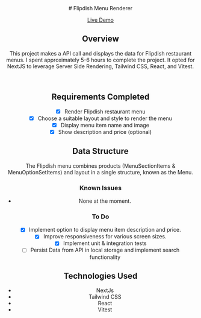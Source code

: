 <div align=center>
# Flipdish Menu Renderer

[Live Demo](https://flipdish-assesment.vercel.app/)

## Overview
This project makes a API call and displays the data for Flipdish restaurant menus. I spent approximately 5-6 hours to complete the project. It opted for NextJS to leverage Server Side Rendering, Tailwind CSS, React, and Vitest.

<!-- DEMO IMAGE  -->
<!-- <div align=center>
    <img src="/public/images/github.mobile.png" alt="Demo-Mobile" title="DemoImage-login" width="150" height="250">    
    <img src="/public/images/github.desktop.png" alt="Demo-Desktop" title="DemoImage-home" width="400" height="350"> 
</div> -->
<br>

<!-- -------------------------------------------------------------------------- -->

## Requirements Completed
- [x] Render Flipdish restaurant menu
- [x] Choose a suitable layout and style to render the menu
- [x] Display menu item name and image
- [x] Show description and price (optional)

## Data Structure
The Flipdish menu combines products (MenuSectionItems & MenuOptionSetItems) and layout in a single structure, known as the Menu.

### Known Issues
- None at the moment.

### To Do
- [x] Implement option to display menu item description and price.
- [x] Improve responsiveness for various screen sizes.
- [x] Implement unit & integration tests
- [ ] Persist Data from API in local storage and implement search functionality

## Technologies Used
- NextJs
- Tailwind CSS
- React
- Vitest
</div>

